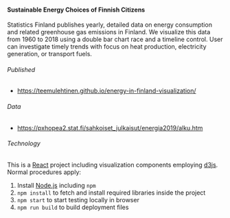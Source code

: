 #### Sustainable Energy Choices of Finnish Citizens

Statistics Finland publishes yearly, detailed data on energy consumption and related greenhouse gas emissions in Finland. We visualize this data from 1960 to 2018 using a double bar chart race and a timeline control. User can investigate timely trends with focus on heat production, electricity generation, or transport fuels.

###### Published

* https://teemulehtinen.github.io/energy-in-finland-visualization/

###### Data

* https://pxhopea2.stat.fi/sahkoiset_julkaisut/energia2019/alku.htm

###### Technology

This is a [React](https://reactjs.org/) project including visualization components employing [d3js](https://d3js.org/). Normal procedures apply:

1. Install [Node.js](https://nodejs.org/) including `npm`
2. `npm install` to fetch and install required libraries inside the project
3. `npm start` to start testing locally in browser
4. `npm run build` to build deployment files
